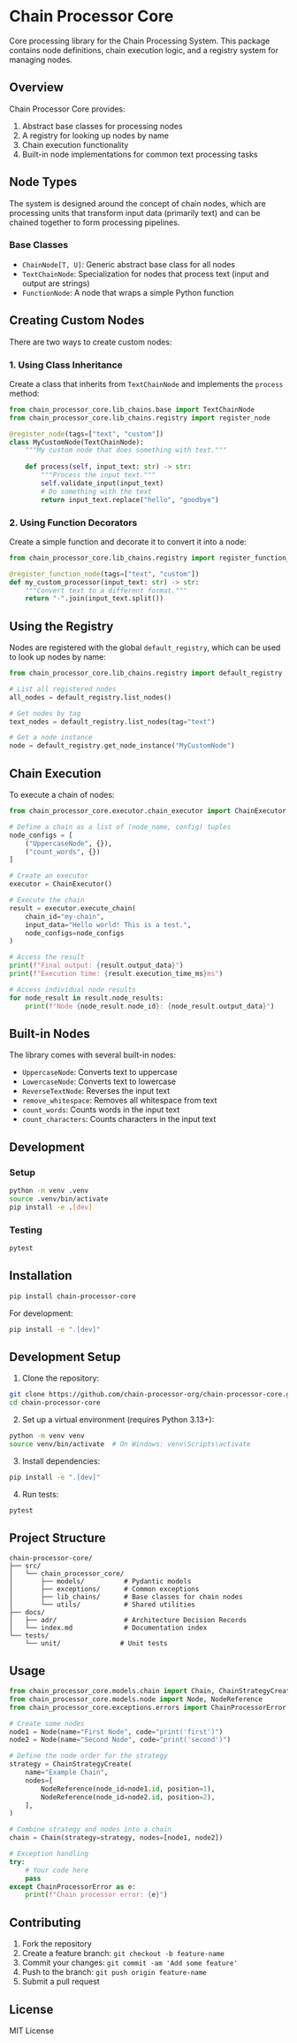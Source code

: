 # Chain Processor Core

Core processing library for the Chain Processing System. This package contains node definitions, chain execution logic, and a registry system for managing nodes.

## Overview

Chain Processor Core provides:

1. Abstract base classes for processing nodes
2. A registry for looking up nodes by name
3. Chain execution functionality
4. Built-in node implementations for common text processing tasks

## Node Types

The system is designed around the concept of chain nodes, which are processing units that transform input data (primarily text) and can be chained together to form processing pipelines.

### Base Classes

- `ChainNode[T, U]`: Generic abstract base class for all nodes
- `TextChainNode`: Specialization for nodes that process text (input and output are strings)
- `FunctionNode`: A node that wraps a simple Python function

## Creating Custom Nodes

There are two ways to create custom nodes:

### 1. Using Class Inheritance

Create a class that inherits from `TextChainNode` and implements the `process` method:

```python
from chain_processor_core.lib_chains.base import TextChainNode
from chain_processor_core.lib_chains.registry import register_node

@register_node(tags=["text", "custom"])
class MyCustomNode(TextChainNode):
    """My custom node that does something with text."""
    
    def process(self, input_text: str) -> str:
        """Process the input text."""
        self.validate_input(input_text)
        # Do something with the text
        return input_text.replace("hello", "goodbye")
```

### 2. Using Function Decorators

Create a simple function and decorate it to convert it into a node:

```python
from chain_processor_core.lib_chains.registry import register_function_node

@register_function_node(tags=["text", "custom"])
def my_custom_processor(input_text: str) -> str:
    """Convert text to a different format."""
    return "-".join(input_text.split())
```

## Using the Registry

Nodes are registered with the global `default_registry`, which can be used to look up nodes by name:

```python
from chain_processor_core.lib_chains.registry import default_registry

# List all registered nodes
all_nodes = default_registry.list_nodes()

# Get nodes by tag
text_nodes = default_registry.list_nodes(tag="text")

# Get a node instance
node = default_registry.get_node_instance("MyCustomNode")
```

## Chain Execution

To execute a chain of nodes:

```python
from chain_processor_core.executor.chain_executor import ChainExecutor

# Define a chain as a list of (node_name, config) tuples
node_configs = [
    ("UppercaseNode", {}),
    ("count_words", {})
]

# Create an executor
executor = ChainExecutor()

# Execute the chain
result = executor.execute_chain(
    chain_id="my-chain",
    input_data="Hello world! This is a test.",
    node_configs=node_configs
)

# Access the result
print(f"Final output: {result.output_data}")
print(f"Execution time: {result.execution_time_ms}ms")

# Access individual node results
for node_result in result.node_results:
    print(f"Node {node_result.node_id}: {node_result.output_data}")
```

## Built-in Nodes

The library comes with several built-in nodes:

- `UppercaseNode`: Converts text to uppercase
- `LowercaseNode`: Converts text to lowercase
- `ReverseTextNode`: Reverses the input text
- `remove_whitespace`: Removes all whitespace from text
- `count_words`: Counts words in the input text
- `count_characters`: Counts characters in the input text

## Development

### Setup

```bash
python -m venv .venv
source .venv/bin/activate
pip install -e .[dev]
```

### Testing

```bash
pytest
```

## Installation

```bash
pip install chain-processor-core
```

For development:

```bash
pip install -e ".[dev]"
```

## Development Setup

1. Clone the repository:

```bash
git clone https://github.com/chain-processor-org/chain-processor-core.git
cd chain-processor-core
```

2. Set up a virtual environment (requires Python 3.13+):

```bash
python -m venv venv
source venv/bin/activate  # On Windows: venv\Scripts\activate
```

3. Install dependencies:

```bash
pip install -e ".[dev]"
```

4. Run tests:

```bash
pytest
```

## Project Structure

```
chain-processor-core/
├── src/
│   └── chain_processor_core/
│       ├── models/          # Pydantic models
│       ├── exceptions/      # Common exceptions
│       ├── lib_chains/      # Base classes for chain nodes
│       └── utils/           # Shared utilities
├── docs/
│   ├── adr/                 # Architecture Decision Records
│   └── index.md             # Documentation index
└── tests/
    └── unit/               # Unit tests
```

## Usage

```python
from chain_processor_core.models.chain import Chain, ChainStrategyCreate
from chain_processor_core.models.node import Node, NodeReference
from chain_processor_core.exceptions.errors import ChainProcessorError

# Create some nodes
node1 = Node(name="First Node", code="print('first')")
node2 = Node(name="Second Node", code="print('second')")

# Define the node order for the strategy
strategy = ChainStrategyCreate(
    name="Example Chain",
    nodes=[
        NodeReference(node_id=node1.id, position=1),
        NodeReference(node_id=node2.id, position=2),
    ],
)

# Combine strategy and nodes into a chain
chain = Chain(strategy=strategy, nodes=[node1, node2])

# Exception handling
try:
    # Your code here
    pass
except ChainProcessorError as e:
    print(f"Chain processor error: {e}")
```

## Contributing

1. Fork the repository
2. Create a feature branch: `git checkout -b feature-name`
3. Commit your changes: `git commit -am 'Add some feature'`
4. Push to the branch: `git push origin feature-name`
5. Submit a pull request

## License

MIT License 